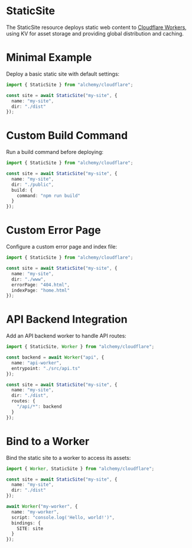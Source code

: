# StaticSite

The StaticSite resource deploys static web content to [Cloudflare Workers](https://developers.cloudflare.com/workers/platform/sites/), using KV for asset storage and providing global distribution and caching.

# Minimal Example

Deploy a basic static site with default settings:

```ts
import { StaticSite } from "alchemy/cloudflare";

const site = await StaticSite("my-site", {
  name: "my-site",
  dir: "./dist"
});
```

# Custom Build Command

Run a build command before deploying:

```ts
import { StaticSite } from "alchemy/cloudflare";

const site = await StaticSite("my-site", {
  name: "my-site", 
  dir: "./public",
  build: {
    command: "npm run build"
  }
});
```

# Custom Error Page

Configure a custom error page and index file:

```ts
import { StaticSite } from "alchemy/cloudflare";

const site = await StaticSite("my-site", {
  name: "my-site",
  dir: "./www",
  errorPage: "404.html",
  indexPage: "home.html"
});
```

# API Backend Integration

Add an API backend worker to handle API routes:

```ts
import { StaticSite, Worker } from "alchemy/cloudflare";

const backend = await Worker("api", {
  name: "api-worker",
  entrypoint: "./src/api.ts"
});

const site = await StaticSite("my-site", {
  name: "my-site",
  dir: "./dist",
  routes: {
    "/api/*": backend
  }
});
```

# Bind to a Worker

Bind the static site to a worker to access its assets:

```ts
import { Worker, StaticSite } from "alchemy/cloudflare";

const site = await StaticSite("my-site", {
  name: "my-site",
  dir: "./dist"
});

await Worker("my-worker", {
  name: "my-worker",
  script: "console.log('Hello, world!')",
  bindings: {
    SITE: site
  }
});
```